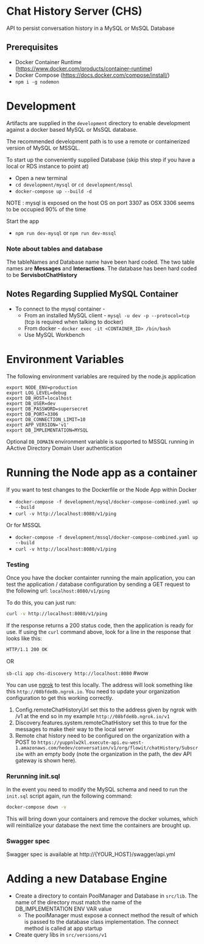 # Chat History Server (CHS)

API to persist conversation history in a MySQL or MsSQL Database

## Prerequisites

* Docker Container Runtime (https://www.docker.com/products/container-runtime)
* Docker Compose (https://docs.docker.com/compose/install/)
* `npm i -g nodemon`

# Development

Artifacts are supplied in the `development` directory to enable development against a docker based MySQL or MsSQL database.

The recommended development path is to use a remote or containerized version of MySQL or MSSQL.

To start up the conveniently supplied Database (skip this step if you have a local or RDS instance to point at)

* Open a new terminal
* `cd development/mysql` or `cd development/mssql`
* `docker-compose up --build -d`

NOTE : mysql is exposed on the host OS on port 3307 as OSX 3306 seems to be occupied 90% of the time

Start the app

* `npm run dev-mysql` or `npm run dev-mssql`


### Note about tables and database
The tableNames and Database name have been hard coded. The two table names are **Messages** and **Interactions**. The database has been hard coded to be **ServisbotChatHistory**


## Notes Regarding Supplied MySQL Container

* To connect to the mysql container - 
  * From an installed MySQL client - `mysql -u dev -p --protocol=tcp` (tcp is required when talking to docker)
  * From docker - `docker exec -it <CONTAINER_ID> /bin/bash`
  * Use MySQL Workbench

# Environment Variables

The following environment variables are required by the node.js application

```
export NODE_ENV=production
export LOG_LEVEL=debug
export DB_HOST=localhost
export DB_USER=dev
export DB_PASSWORD=supersecret
export DB_PORT=3306
export DB_CONNECTION_LIMIT=10
export APP_VERSION='v1'
export DB_IMPLEMENTATION=MYSQL
```

Optional `DB_DOMAIN` environment variable is supported to MSSQL running in AActive Directory Domain User authentication

# Running the Node app as a container

If you want to test changes to the Dockerfile or the Node App within Docker
 
* `docker-compose -f development/mysql/docker-compose-combined.yaml up --build`
* `curl -v http://localhost:8080/v1/ping`

Or for MSSQL

* `docker-compose -f development/mssql/docker-compose-combined.yaml up --build`
* `curl -v http://localhost:8080/v1/ping`


### Testing

Once you have the docker containter running the main application, you can test the application / database configuration by sending a GET request to the following url: `localhost:8080/v1/ping`

To do this, you can just run:

```bash
curl -v http://localhost:8080/v1/ping
```

If the response returns a 200 status code, then the application is ready for use. If using the `curl` command above, look for a line in the response that looks like this:

```bash
HTTP/1.1 200 OK
```

OR

`sb-cli app chs-discovery http://localhost:8080` #wow


You can use [ngrok](https://ngrok.com/) to test this locally. The address will look something like this `http://08bfde8b.ngrok.io`.
You need to update your organization configuration to get this working correctly. 
1. Config.remoteChatHistoryUrl set this to the address given by ngrok with /v1 at the end so in my example `http://08bfde8b.ngrok.io/v1`
2. Discovery.features.system.remoteChatHistory set this to true for the messages to make their way to the local server
3. Remote chat history need to be configured on the organization with a POST to `https://yuppnlw2kl.execute-api.eu-west-1.amazonaws.com/hedev/conversation/v1/org/flowit/chatHistory/Subscribe` with an empty body (note the organization in the path, the dev API gateway is shown here).



### Rerunning init.sql
In the event you need to modify the MySQL schema and need to run the `init.sql` script again, run the following command:
```bash 
docker-compose down -v
```
This will bring down your containers and remove the docker volumes, which will reinitialize your database the next time the containers are brought up.


### Swagger spec
Swagger spec is available at http://{YOUR_HOST}/swagger/api.yml

# Adding a new Database Engine

* Create a directory to contain PoolManager and Database in `src/lib`.  The name of the directory must match the name of the DB_IMPLEMENTATION ENV VAR value
  * The poolManager must expose a connect method the result of which is passed to the database class implementation.  The connect method is called at app startup
* Create query libs in `src/versions/v1`

